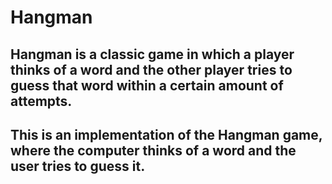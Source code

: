 # Hangman
## Hangman is a classic game in which a player thinks of a word and the other player tries to guess that word within a certain amount of attempts.

## This is an implementation of the Hangman game, where the computer thinks of a word and the user tries to guess it. 
